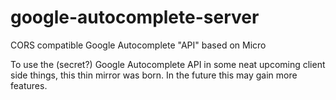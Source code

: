 # google-autocomplete-server
CORS compatible Google Autocomplete "API" based on Micro

To use the (secret?) Google Autocomplete API in some neat upcoming client side things, this thin mirror was born.
In the future this may gain more features.
